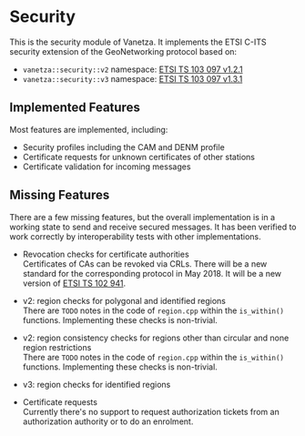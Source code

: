 # Security

This is the security module of Vanetza. It implements the ETSI C-ITS security extension of the GeoNetworking protocol based on:
- `vanetza::security::v2` namespace: [ETSI TS 103 097 v1.2.1](http://www.etsi.org/deliver/etsi_ts/103000_103099/103097/01.02.01_60/ts_103097v010201p.pdf)
- `vanetza::security::v3` namespace: [ETSI TS 103 097 v1.3.1](https://www.etsi.org/deliver/etsi_ts/103000_103099/103097/01.03.01_60/ts_103097v010301p.pdf)


## Implemented Features

Most features are implemented, including:

 - Security profiles including the CAM and DENM profile
 - Certificate requests for unknown certificates of other stations
 - Certificate validation for incoming messages

## Missing Features

There are a few missing features, but the overall implementation is in a working state to send and receive secured messages.
It has been verified to work correctly by interoperability tests with other implementations.

 - Revocation checks for certificate authorities<br>
   Certificates of CAs can be revoked via CRLs. There will be a new standard for the corresponding protocol in May 2018. It will be a new version of [ETSI TS 102 941](http://www.etsi.org/deliver/etsi_ts/102900_102999/102941/01.01.01_60/ts_102941v010101p.pdf).

 - v2: region checks for polygonal and identified regions<br>
   There are `TODO` notes in the code of `region.cpp` within the `is_within()` functions. Implementing these checks is non-trivial.

 - v2: region consistency checks for regions other than circular and none region restrictions<br>
   There are `TODO` notes in the code of `region.cpp` within the `is_within()` functions. Implementing these checks is non-trivial.

 - v3: region checks for identified regions

 - Certificate requests<br>
   Currently there's no support to request authorization tickets from an authorization authority or to do an enrolment.
